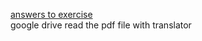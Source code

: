 [answers to exercise](http://greggordon.org/java/tij4/solutions.htm)     
google drive read the pdf file with translator
